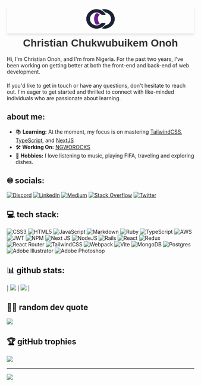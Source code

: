 <div align="center">
  <div style="box-shadow: 0 4px 6px rgba(0, 0, 0, 0.1);">
    <img src="logo.svg" alt="logo" width="100" height="auto" style="border-radius: 50%;"/>
  </div>
  <h1 style="font-family: 'Poppins', sans-serif; color: #333; font-weight: bold; margin-top: 10px;">Christian Chukwubuikem Onoh</h1>
</div>

Hi, I'm Christian Onoh, and I'm from Nigeria. For the past two years, I've been working on getting better at both the front-end and back-end of web development.
####
If you'd like to get in touch or have any questions, don't hesitate to reach out. I'm eager to get started and thrilled to connect with like-minded individuals who are passionate about learning.


## about me:
- 📚 **Learning:** At the moment, my focus is on mastering [TailwindCSS](https://tailwindcss.com/), [TypeScript](https://www.typescriptlang.org/), and [NextJS](https://nextjs.org/)
- 🛠️ **Working On:** [NGWOROCKS](https://github.com/christianonoh/ngworocks)
- 🌟 **Hobbies:** I love listening to music, playing FIFA, traveling and exploring dishes.


## 🌐 socials:
[![Discord](https://img.shields.io/badge/Discord-%237289DA.svg?logo=discord&logoColor=white)](https://discord.gg/burger6732) [![LinkedIn](https://img.shields.io/badge/LinkedIn-%230077B5.svg?logo=linkedin&logoColor=white)](https://linkedin.com/in/christianonoh) [![Medium](https://img.shields.io/badge/Medium-12100E?logo=medium&logoColor=white)](https://medium.com/@chibyk5000) [![Stack Overflow](https://img.shields.io/badge/-Stackoverflow-FE7A16?logo=stack-overflow&logoColor=white)](https://stackoverflow.com/users/8770112) [![Twitter](https://img.shields.io/badge/Twitter-%231DA1F2.svg?logo=Twitter&logoColor=white)](https://twitter.com/OnohChristian) 

## 💻 tech stack:
![CSS3](https://img.shields.io/badge/css3-%231572B6.svg?style=flat&logo=css3&logoColor=white) ![HTML5](https://img.shields.io/badge/html5-%23E34F26.svg?style=flat&logo=html5&logoColor=white) ![JavaScript](https://img.shields.io/badge/javascript-%23323330.svg?style=flat&logo=javascript&logoColor=%23F7DF1E) ![Markdown](https://img.shields.io/badge/markdown-%23000000.svg?style=flat&logo=markdown&logoColor=white) ![Ruby](https://img.shields.io/badge/ruby-%23CC342D.svg?style=flat&logo=ruby&logoColor=white) ![TypeScript](https://img.shields.io/badge/typescript-%23007ACC.svg?style=flat&logo=typescript&logoColor=white) ![AWS](https://img.shields.io/badge/AWS-%23FF9900.svg?style=flat&logo=amazon-aws&logoColor=white) ![JWT](https://img.shields.io/badge/JWT-black?style=flat&logo=JSON%20web%20tokens) ![NPM](https://img.shields.io/badge/NPM-%23CB3837.svg?style=flat&logo=npm&logoColor=white) ![Next JS](https://img.shields.io/badge/Next-black?style=flat&logo=next.js&logoColor=white) ![NodeJS](https://img.shields.io/badge/node.js-6DA55F?style=flat&logo=node.js&logoColor=white) ![Rails](https://img.shields.io/badge/rails-%23CC0000.svg?style=flat&logo=ruby-on-rails&logoColor=white) ![React](https://img.shields.io/badge/react-%2320232a.svg?style=flat&logo=react&logoColor=%2361DAFB) ![Redux](https://img.shields.io/badge/redux-%23593d88.svg?style=flat&logo=redux&logoColor=white) ![React Router](https://img.shields.io/badge/React_Router-CA4245?style=flat&logo=react-router&logoColor=white) ![TailwindCSS](https://img.shields.io/badge/tailwindcss-%2338B2AC.svg?style=flat&logo=tailwind-css&logoColor=white) ![Webpack](https://img.shields.io/badge/webpack-%238DD6F9.svg?style=flat&logo=webpack&logoColor=black) ![Vite](https://img.shields.io/badge/vite-%23646CFF.svg?style=flat&logo=vite&logoColor=white) ![MongoDB](https://img.shields.io/badge/MongoDB-%234ea94b.svg?style=flat&logo=mongodb&logoColor=white) ![Postgres](https://img.shields.io/badge/postgres-%23316192.svg?style=flat&logo=postgresql&logoColor=white) ![Adobe Illustrator](https://img.shields.io/badge/adobe%20illustrator-%23FF9A00.svg?style=flat&logo=adobe%20illustrator&logoColor=white) ![Adobe Photoshop](https://img.shields.io/badge/adobe%20photoshop-%2331A8FF.svg?style=flat&logo=adobe%20photoshop&logoColor=white)
## 📊 github stats:
| ![](https://github-readme-stats.vercel.app/api?username=christianonoh&theme=dark&hide_border=false&include_all_commits=true&count_private=false) | ![](https://github-readme-stats.vercel.app/api/top-langs/?username=christianonoh&theme=dark&hide_border=false&include_all_commits=true&count_private=false&layout=compact) |


## ✍🏾 random dev quote

<img src="https://quotes-github-readme.vercel.app/api?type=horizontal&theme=radical" />


## 🏆 gitHub trophies
![](https://github-profile-trophy.vercel.app/?username=christianonoh&theme=oldie&no-frame=true&no-bg=true&margin-w=4)

---
[![](https://visitcount.itsvg.in/api?id=christianonoh&icon=0&color=0)](https://visitcount.itsvg.in)

<!-- Proudly created with GPRM ( https://gprm.itsvg.in ) -->
